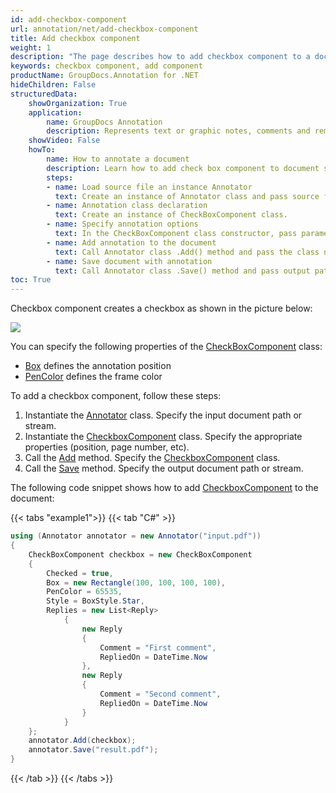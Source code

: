 ```yaml
---
id: add-checkbox-component
url: annotation/net/add-checkbox-component
title: Add checkbox component
weight: 1
description: "The page describes how to add checkbox component to a document using GroupDocs.Annotation for .NET."
keywords: checkbox component, add component
productName: GroupDocs.Annotation for .NET
hideChildren: False
structuredData:
    showOrganization: True
    application:    
        name: GroupDocs Annotation
        description: Represents text or graphic notes, comments and remarks attached to a specific part of the content of the document using C#
    showVideo: False
    howTo:
        name: How to annotate a document
        description: Learn how to add check box component to document step by step
        steps:
        - name: Load source file an instance Annotator
          text: Create an instance of Annotator class and pass source file path as a constructor parameter. You may specify absolute or relative file path as per your requirements. 
        - name: Annotation class declaration
          text: Create an instance of CheckBoxComponent class.
        - name: Specify annotation options 
          text: In the CheckBoxComponent class constructor, pass parameters.
        - name: Add annotation to the document
          text: Call Annotator class .Add() method and pass the class name CheckBoxComponent.
        - name: Save document with annotation
          text: Call Annotator class .Save() method and pass output path file.
toc: True
---
```

Checkbox component creates a checkbox as shown in the picture below: 

![](/annotation/net/images/add-checkbox-component.png)

You can specify the following properties of the [CheckBoxComponent](https://reference.groupdocs.com/net/annotation/groupdocs.annotation.models.formatspecificcomponents.pdf/checkboxcomponent) class:

*   [Box](https://reference.groupdocs.com/annotation/net/groupdocs.annotation.models.formatspecificcomponents.pdf/checkboxcomponent/properties/box) defines the annotation position
*   [PenColor](https://reference.groupdocs.com/annotation/net/groupdocs.annotation.models.formatspecificcomponents.pdf/checkboxcomponent/properties/pencolor) defines the frame color

To add a checkbox component, follow these steps:

1.   Instantiate the [Annotator](https://reference.groupdocs.com/net/annotation/groupdocs.annotation/annotator) class. Specify the input document path or stream.
2.   Instantiate the [CheckboxComponent](https://reference.groupdocs.com/net/annotation/groupdocs.annotation.models.formatspecificcomponents.pdf/checkboxcomponent) class. Specify the appropriate properties (position, page number, etc).
3.   Call the [Add](https://reference.groupdocs.com/net/annotation/groupdocs.annotation/annotator/methods/add) method. Specify the [CheckboxComponent](https://reference.groupdocs.com/net/annotation/groupdocs.annotation.models.formatspecificcomponents.pdf/checkboxcomponent) class.
4.   Call the [Save](https://reference.groupdocs.com/net/annotation/groupdocs.annotation/annotator/methods/save/index) method. Specify the output document path or stream.

The following code snippet shows how to add [CheckboxComponent](https://reference.groupdocs.com/net/annotation/groupdocs.annotation.models.formatspecificcomponents.pdf/cropdowncomponent) to the document:

{{< tabs "example1">}}
{{< tab "C#" >}}
```csharp
using (Annotator annotator = new Annotator("input.pdf"))
{
	CheckBoxComponent checkbox = new CheckBoxComponent
    {
        Checked = true,
        Box = new Rectangle(100, 100, 100, 100),
        PenColor = 65535,
        Style = BoxStyle.Star,
        Replies = new List<Reply>
            {
                new Reply
                {
                    Comment = "First comment",
                    RepliedOn = DateTime.Now
                },
                new Reply
                {
                    Comment = "Second comment",
                    RepliedOn = DateTime.Now
                }
            }
    };
    annotator.Add(checkbox);
    annotator.Save("result.pdf");
}
```
{{< /tab >}}
{{< /tabs >}}